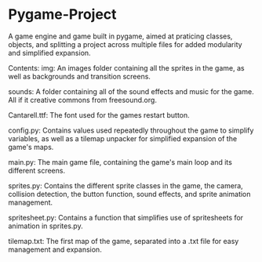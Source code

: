 # Pygame-Project
A game engine and game built in pygame, aimed at praticing classes, objects, and splitting a project across multiple files for added modularity and simplified expansion.

Contents:
img: An images folder containing all the sprites in the game, as well as backgrounds and transition screens.

sounds: A folder containing all of the sound effects and music for the game. All if it creative commons from freesound.org.

Cantarell.ttf: The font used for the games restart button.

config.py: Contains values used repeatedly throughout the game to simplify variables, as well as a tilemap unpacker for simplified expansion of the game's maps.

main.py: The main game file, containing the game's main loop and its different screens.

sprites.py: Contains the different sprite classes in the game, the camera, collision detection, the button function, sound effects, and sprite animation management.

spritesheet.py: Contains a function that simplifies use of spritesheets for animation in sprites.py.

tilemap.txt: The first map of the game, separated into a .txt file for easy management and expansion.
